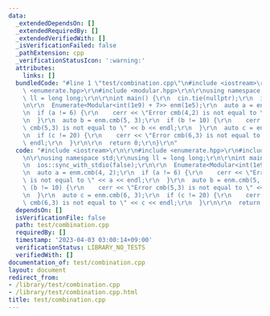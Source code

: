 ```yaml
---
data:
  _extendedDependsOn: []
  _extendedRequiredBy: []
  _extendedVerifiedWith: []
  _isVerificationFailed: false
  _pathExtension: cpp
  _verificationStatusIcon: ':warning:'
  attributes:
    links: []
  bundledCode: "#line 1 \"test/combination.cpp\"\n#include <iostream>\r\n\r\n#include\
    \ <enumerate.hpp>\r\n#include <modular.hpp>\r\n\r\nusing namespace std;\r\nusing\
    \ ll = long long;\r\n\r\nint main() {\r\n  cin.tie(nullptr);\r\n  ios::sync_with_stdio(false);\r\
    \n\r\n  Enumerate<Modular<int(1e9) + 7>> enm(1e5);\r\n  auto a = enm.cmb(4, 2);\r\
    \n  if (a != 6) {\r\n    cerr << \"Error cmb(4,2) is not equal to \" << a << endl;\r\
    \n  }\r\n  auto b = enm.cmb(5, 3);\r\n  if (b != 10) {\r\n    cerr << \"Error\
    \ cmb(5,3) is not equal to \" << b << endl;\r\n  }\r\n  auto c = enm.cmb(6, 3);\r\
    \n  if (c != 20) {\r\n    cerr << \"Error cmb(6,3) is not equal to \" << c <<\
    \ endl;\r\n  }\r\n\r\n  return 0;\r\n}\r\n"
  code: "#include <iostream>\r\n\r\n#include <enumerate.hpp>\r\n#include <modular.hpp>\r\
    \n\r\nusing namespace std;\r\nusing ll = long long;\r\n\r\nint main() {\r\n  cin.tie(nullptr);\r\
    \n  ios::sync_with_stdio(false);\r\n\r\n  Enumerate<Modular<int(1e9) + 7>> enm(1e5);\r\
    \n  auto a = enm.cmb(4, 2);\r\n  if (a != 6) {\r\n    cerr << \"Error cmb(4,2)\
    \ is not equal to \" << a << endl;\r\n  }\r\n  auto b = enm.cmb(5, 3);\r\n  if\
    \ (b != 10) {\r\n    cerr << \"Error cmb(5,3) is not equal to \" << b << endl;\r\
    \n  }\r\n  auto c = enm.cmb(6, 3);\r\n  if (c != 20) {\r\n    cerr << \"Error\
    \ cmb(6,3) is not equal to \" << c << endl;\r\n  }\r\n\r\n  return 0;\r\n}\r\n"
  dependsOn: []
  isVerificationFile: false
  path: test/combination.cpp
  requiredBy: []
  timestamp: '2023-04-03 03:00:14+09:00'
  verificationStatus: LIBRARY_NO_TESTS
  verifiedWith: []
documentation_of: test/combination.cpp
layout: document
redirect_from:
- /library/test/combination.cpp
- /library/test/combination.cpp.html
title: test/combination.cpp
---
```


